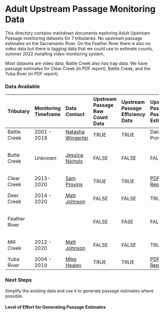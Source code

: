 # Adult Upstream Passage Monitoring Data

This directory contains markdown documents exploring Adult Upstream Passage monitoring datasets for 7 tributaries. No upstream passage estimates on the Sacramento River. On the Feather River there is also no video data but there is tagging data that we could use to estimate counts, summer 2022 installing video monitoring system. 

Most datasets are video data, Battle Creek also has trap data. We have passage estimates for Clear Creek (in PDF report),  Battle Creek, and the Yuba River (in PDF report). 

### Data Available

| Tributary | Monitoring Timeframe | Data Contact | Upstream Passage Raw Count Data | Upstream Passage Efficiency Data | Upstream Passage Passage Estimates | Passage Estimate Methodology | Passage Estimate Resolution | Notes | 
| :--------- | :------------ | :------------ | :----------- | :-----------| :----------- | :----------- | :----------- | :--------------------- | 
| Battle Creek | 2001 - 2019 | [Natasha Wingerter](mailto:natasha_wingerter@fws.gov)  | TRUE | TRUE | Data Provided | NA | weekly | |
| Butte Creek | Unknown | [Jessica Nichols](Jessica.Nichols@Wildlife.ca.gov) | FALSE | FALSE | FALSE | NA | NA | Monitoring occurs, data not yet acquired |
| Clear Creek | 2013-2020 | [Sam Provins](mailto:samuel_provins@fws.gov)  | TRUE | TRUE | [PDF Report](https://www.fws.gov/redbluff/CC%20BC/Clear%20Creek%20Monitoring%20Final%20Reports/2013-2018%20Clear%20Creek%20Adult%20Spring-run%20Chinook%20Salmon%20Monitoring.pdf) | GAM model | | |
| Deer Creek | 2014 - 2020 | [Matt Johnson](mailto:Matt.Johnson@wildlife.ca.gov) | FALSE | FALSE | TRUE | NA | daily | Only passage estimates |
| Feather River |  | []() | FALSE | FASE | FALSE | NA | NA | No video data just tagging data |
| Mill Creek | 2012 - 2020 | [Matt Johnson](mailto:Matt.Johnson@wildlife.ca.gov) | FALSE | FALSE | TRUE | NA | daily | Only passage estimates |
| Yuba River | 2004 - 2019 | [Mike Healey](mailto:Mike.Healey@wildlife.ca.gov) | TRUE | TRUE | [PDF Report](https://storage.cloud.google.com/jpe-dev-bucket/adult-upstream-passage-monitoring/yuba-river/data-raw/2020%20Update%20LYR%20Chinook%20Salmon%20Run%20Differentiation_December%202020.pdf) | NA | daily? | |


### Next Steps 

Simplify the existing data and use it to generate passage estimates where possible. 

#### Level of Effort for Generating Passage Estimates 

